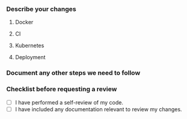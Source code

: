 ### Describe your changes

1. Docker



2. CI



3. Kubernetes



4. Deployment



### Document any other steps we need to follow



### Checklist before requesting a review

- [ ] I have performed a self-review of my code.
- [ ] I have included any documentation relevant to review my changes.
